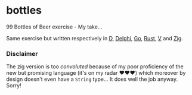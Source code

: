 # bottles
99 Bottles of Beer exercise - My take...

Same exercise but written respectively in [D](https://dlang.org/), [Delphi](https://www.embarcadero.com/products/delphi), [Go](https://go.dev/), [Rust](https://www.rust-lang.org/), [V](https://vlang.io/) and [Zig](https://ziglang.org/).


### Disclaimer

The zig version is too  _convoluted_ because of my poor proficiency of the new but promising language (it's on my radar ❤️❤️❤️) which moreover by design doesn't even have a `String` type... It does well the job anyway. Sorry!
